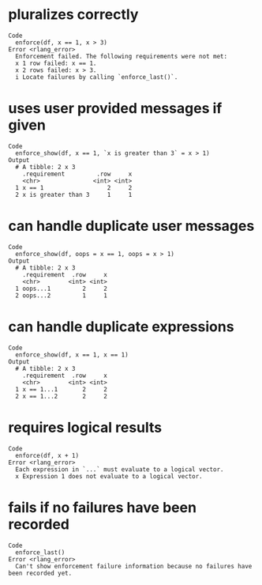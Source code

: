 # pluralizes correctly

    Code
      enforce(df, x == 1, x > 3)
    Error <rlang_error>
      Enforcement failed. The following requirements were not met:
      x 1 row failed: x == 1.
      x 2 rows failed: x > 3.
      i Locate failures by calling `enforce_last()`.

# uses user provided messages if given

    Code
      enforce_show(df, x == 1, `x is greater than 3` = x > 1)
    Output
      # A tibble: 2 x 3
        .requirement         .row     x
        <chr>               <int> <int>
      1 x == 1                  2     2
      2 x is greater than 3     1     1

# can handle duplicate user messages

    Code
      enforce_show(df, oops = x == 1, oops = x > 1)
    Output
      # A tibble: 2 x 3
        .requirement  .row     x
        <chr>        <int> <int>
      1 oops...1         2     2
      2 oops...2         1     1

# can handle duplicate expressions

    Code
      enforce_show(df, x == 1, x == 1)
    Output
      # A tibble: 2 x 3
        .requirement  .row     x
        <chr>        <int> <int>
      1 x == 1...1       2     2
      2 x == 1...2       2     2

# requires logical results

    Code
      enforce(df, x + 1)
    Error <rlang_error>
      Each expression in `...` must evaluate to a logical vector. 
      x Expression 1 does not evaluate to a logical vector.

# fails if no failures have been recorded

    Code
      enforce_last()
    Error <rlang_error>
      Can't show enforcement failure information because no failures have been recorded yet.

